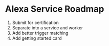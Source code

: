 # Alexa Service Roadmap

1. Submit for certification
2. Separate into a service and worker
3. Add better trigger matching
4. Add getting started card
